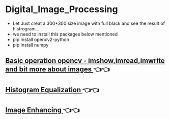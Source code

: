 # Digital_Image_Processing
* Let Just creat a 300*300 size image with full black and see the result of histrogram...
* we need to install this packages below mentioned
* pip install opencv2-python
* pip install numpy

## [Basic operation opencv - imshow,imread,imwrite and bit more about images ](https://github.com/kadambarigirish/Digital_Image_Processing/blob/master/openCv_Basic_Operations.ipynb)👈👈
## [Histogram Equalization ](https://github.com/kadambarigirish/Digital_Image_Processing/tree/master/Histogram%20Equalization)👈👈

## [Image Enhancing ](https://github.com/kadambarigirish/Digital_Image_Processing/blob/master/Image_Enhancing/DIp_Assignment_4%20(1).ipynb)👈👈
